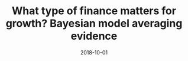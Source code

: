 ---
title: "What type of finance matters for growth? Bayesian model averaging evidence"
collection: publications
permalink: /publication/fingrowth
date: 2018-10-01
venue: 'The World Bank Economic Review'
paperurl: 'http://bit.ly/31ZEvUX'
citation: 'Hasan, I., Horvath, R., & Mares, J. (2018). What Type of Finance Matters for Growth? Bayesian Model Averaging Evidence. World Bank Economic Review, 32(2), 383-409.'
---